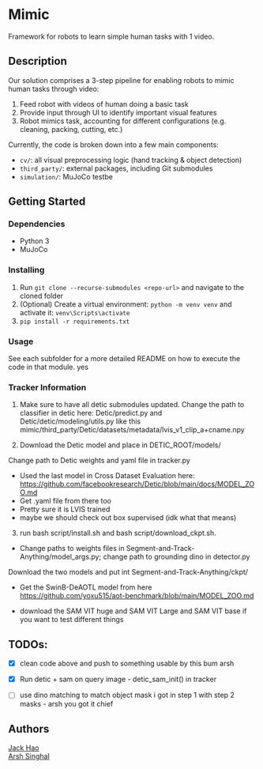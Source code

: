 # Mimic
Framework for robots to learn simple human tasks with 1 video.

## Description

Our solution comprises a 3-step pipeline for enabling robots to mimic human tasks through video:
1. Feed robot with videos of human doing a basic task
2. Provide input through UI to identify important visual features
3. Robot mimics task, accounting for different configurations (e.g. cleaning, packing, cutting, etc.)

Currently, the code is broken down into a few main components:
* `cv/`: all visual preprocessing logic (hand tracking & object detection)
* `third_party/`: external packages, including Git submodules
* `simulation/`: MuJoCo testbe

## Getting Started

### Dependencies

* Python 3
* MuJoCo

### Installing

1. Run `git clone --recurse-submodules <repo-url>` and navigate to the cloned folder
2. (Optional) Create a virtual environment: `python -m venv venv` and activate it: `venv\Scripts\activate`
3. `pip install -r requirements.txt`

### Usage
See each subfolder for a more detailed README on how to execute the code in that module. yes

### Tracker Information
1. Make sure to have all detic submodules updated. Change the path to classifier in detic here: Detic/predict.py and Detic/detic/modeling/utils.py like this mimic/third_party/Detic/datasets/metadata/lvis_v1_clip_a+cname.npy

2. Download the Detic model and place in DETIC_ROOT/models/

Change path to Detic weights and yaml file in tracker.py
- Used the last model in Cross Dataset Evaluation here: https://github.com/facebookresearch/Detic/blob/main/docs/MODEL_ZOO.md 
- Get .yaml file from there too
- Pretty sure it is LVIS trained
- maybe we should check out box supervised (idk what that means)

3. run bash script/install.sh and bash script/download_ckpt.sh. 

- Change paths to weights files in Segment-and-Track-Anything/model_args.py; change path to grounding dino in detector.py

Download the two models and put int Segment-and-Track-Anything/ckpt/
- Get the SwinB-DeAOTL model from here https://github.com/yoxu515/aot-benchmark/blob/main/MODEL_ZOO.md

- download the SAM VIT huge and SAM VIT Large and SAM VIT base if you want to test different things


## TODOs:
- [x] clean code above and push to something usable by this bum arsh 
- [x] Run detic + sam on query image - detic_sam_init() in tracker
- [ ] use dino matching to match object mask i got in step 1 with step 2 masks - arsh you got it chief


<!-- ## Help

Any advise for common problems or issues.
```
command to run if program contains helper info
``` -->

## Authors

[Jack Hao](https://www.linkedin.com/in/jackhhao/)
<br>
[Arsh Singhal](https://www.linkedin.com/in/arsh-singhal/)

<!-- ## Version History

* 0.2
    * Various bug fixes and optimizations
    * See [commit change]() or See [release history]()
* 0.1
    * Initial Release

## License

This project is licensed under the [NAME HERE] License - see the LICENSE.md file for details

## Acknowledgments
